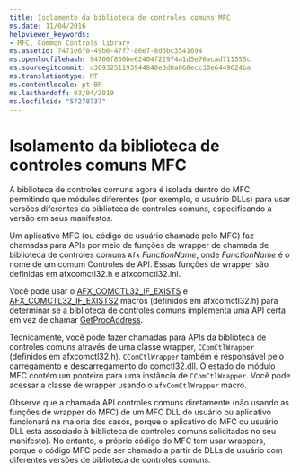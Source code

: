```yaml
---
title: Isolamento da biblioteca de controles comuns MFC
ms.date: 11/04/2016
helpviewer_keywords:
- MFC, Common Controls library
ms.assetid: 7471e6f0-49b0-47f7-86e7-8d6bc3541694
ms.openlocfilehash: 94700f850be62404f22974a1d5e76acad711555c
ms.sourcegitcommit: c3093251193944840e3d0a068ecc30e6449624ba
ms.translationtype: MT
ms.contentlocale: pt-BR
ms.lasthandoff: 03/04/2019
ms.locfileid: "57278737"
---
```

# <a name="isolation-of-the-mfc-common-controls-library"></a>Isolamento da biblioteca de controles comuns MFC

A biblioteca de controles comuns agora é isolada dentro do MFC, permitindo que módulos diferentes (por exemplo, o usuário DLLs) para usar versões diferentes da biblioteca de controles comuns, especificando a versão em seus manifestos.

Um aplicativo MFC (ou código de usuário chamado pelo MFC) faz chamadas para APIs por meio de funções de wrapper de chamada de biblioteca de controles comuns `Afx` *FunctionName*, onde *FunctionName* é o nome de um comum Controles de API. Essas funções de wrapper são definidas em afxcomctl32.h e afxcomctl32.inl.

Você pode usar o [AFX_COMCTL32_IF_EXISTS](reference/run-time-object-model-services.md#afx_comctl32_if_exists) e [AFX_COMCTL32_IF_EXISTS2](reference/run-time-object-model-services.md#afx_comctl32_if_exists2) macros (definidos em afxcomctl32.h) para determinar se a biblioteca de controles comuns implementa uma API certa em vez de chamar [GetProcAddress](../build/getprocaddress.md).

Tecnicamente, você pode fazer chamadas para APIs da biblioteca de controles comuns através de uma classe wrapper, `CComCtlWrapper` (definidos em afxcomctl32.h). `CComCtlWrapper` também é responsável pelo carregamento e descarregamento do comctl32.dll. O estado do módulo MFC contém um ponteiro para uma instância de `CComCtlWrapper`. Você pode acessar a classe de wrapper usando o `afxComCtlWrapper` macro.

Observe que a chamada API controles comuns diretamente (não usando as funções de wrapper do MFC) de um MFC DLL do usuário ou aplicativo funcionará na maioria dos casos, porque o aplicativo do MFC ou usuário DLL está associado à biblioteca de controles comuns solicitadas no seu manifesto). No entanto, o próprio código do MFC tem usar wrappers, porque o código MFC pode ser chamado a partir de DLLs de usuário com diferentes versões de biblioteca de controles comuns.
